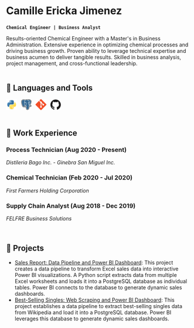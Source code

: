 # Camille Ericka Jimenez

**`Chemical Engineer | Business Analyst`**

Results-oriented Chemical Engineer with a Master's in Business Administration. Extensive experience in optimizing chemical processes and driving business growth. Proven ability to leverage technical expertise and business acumen to deliver tangible results. Skilled in business analysis, project management, and cross-functional leadership.
<br /> <br />

## 🧰 Languages and Tools

<img align="left" alt="Python" width="30px" style="padding-right:10px;" src="https://github.com/devicons/devicon/blob/v2.16.0/icons/python/python-original.svg" />
<img align="left" alt="PostgreSQL" width="30px" style="padding-right:10px;" src="https://github.com/devicons/devicon/blob/v2.16.0/icons/postgresql/postgresql-original.svg" />
<img align="left" alt="Git" width="30px" style="padding-right:10px;" src="https://github.com/devicons/devicon/blob/v2.16.0/icons/git/git-original.svg" />
<img align="left" alt="GitHub" width="30px" style="padding-right:10px;" src="https://github.com/devicons/devicon/blob/v2.16.0/icons/github/github-original.svg" />


<br /> <br /> <br />

## 💼 Work Experience
### Process Technician (Aug 2020 - Present)
*Distileria Bago Inc. - Ginebra San Miguel Inc.*
&nbsp;
<br />
### Chemical Technician (Feb 2020 - Jul 2020)
*First Farmers Holding Corporation*
&nbsp;
<br />
### Supply Chain Analyst (Aug 2018 - Dec 2019) 
*FELFRE Business Solutions*

<br />

## 🌱 Projects
- [Sales Report: Data Pipeline and Power BI Dashboard](https://github.com/cegjimenez/sales-report.git): This project creates a data pipeline to transform Excel sales data into interactive Power BI visualizations. A Python script extracts data from multiple Excel worksheets and loads it into a PostgreSQL database as individual tables. Power BI connects to the database to generate dynamic sales dashboards.
- [Best-Selling Singles: Web Scraping and Power BI Dashboard](https://github.com/cegjimenez/best-selling-singles.git): This project establishes a data pipeline to extract best-selling singles data from Wikipedia and load it into a PostgreSQL database. Power BI leverages this database to generate dynamic sales dashboards.
